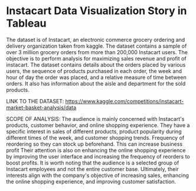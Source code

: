 # Instacart Data Visualization Story in Tableau
The dataset is of Instacart, an electronic commerce grocery ordering and delivery organization taken from kaggle. The dataset contains a sample of over 3 million grocery orders from more than 200,000 Instacart users. The objective is to perform analysis for maximizing sales revenue and profit of instacart.
The dataset contains details about the orders placed by various users, the sequence of products purchased in each order, the week and hour of day the order was placed, and a relative measure of time between orders. It also has information about the aisle and department for the sold products.

LINK TO THE DATASET: https://www.kaggle.com/competitions/instacart-market-basket-analysis/data

SCOPE OF ANALYSIS:
The audience is mainly concerned with Instacart's products, customer behavior, and online      shopping experience.
They have a specific interest in sales of different products, product popularity during different times of the week, and customer shopping trends.
Frequency of reordering so they can stock up beforehand. This can increase business profit
Their attention is also on enhancing the online shopping experience by improving the user interface and increasing the frequency of reorders to boost profits.
It is worth noting that the audience is a selected group of Instacart employees and not the entire customer base.
Ultimately, their interests align with the company's objective of increasing sales, enhancing the online shopping experience, and improving customer satisfaction.
